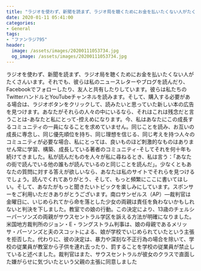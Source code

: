 ```yaml
---
title: "ラジオを使わず、新聞を読まず、ラジオ局を聴くためにお金を払いたくない人がたくさんいます。"
date: 2020-01-11 05:41:00
categories:
- General
tags:
- "ファンラジ795"
header:
  image: /assets/images/20200111053734.jpg
  og_image: /assets/images/20200111053734.jpg
---
```


ラジオを使わず、新聞を読まず、ラジオ局を聴くためにお金を払いたくない人がたくさんいます。それでも、彼らは私のニュースレターやブログを読んだり、Facebookでフォローしたり、友人と共有したりしています。彼らは私たちのTwitterハンドルとYouTubeチャンネルを読みます。そして、購入する必要がある場合は、ラジオボタンをクリックして、読みたいと思っていた新しい本の広告を見つけます。あなたがそれらの人々の中にいるなら、それはこれは残念だと言うことは-あなたと私にとって-控えめになります。今、私はあなたにこの成長するコミュニティの一員になることを求めていません。同じことを読み、お互いの成長に専念し、同じ優先順位を持ち、同じ理想を信じる、同じ考えを持つ人々のコミュニティが必要な場合、私にとっては、良いものほど刺激的なものはありません常に学習、構築、成長している著者のコミュニティ-そしてそれを何十年も続けてきました。私が読んだものを人々が私に尋ねるとき、私は言う：「あなたの街で読んでいる他の誰もが読んでいるのと同じことを読んだ」。少なくともあなたの質問に対する答えが欲しいなら、あなたは私のサイトでそれらを見つけるでしょう。読んでくれてありがとう、そして、もっと頻繁にここに書いてほしい。そして、あなたがもっと聞きたいトピックを楽しみにしています。スポンサーをご利用いただきありがとうございます。南ロサンゼルス（AP）—裁判官は金曜日に、いじめられてから命を落とした少女の両親は責任を負わないかもしれないと判決を下しました。教室での娘の行動。この決定により、13歳のチェルシーパーソンズの両親がサウスセントラル学区を訴える方法が明確になりました。米国地方裁判所のジョン・E・ラングストラム判事は、娘の母親であるメリッサ・パーソンズと夫のスコットによる、娘が学校でいじめられていたという主張を拒否した。代わりに、彼の決定は、暴力や深刻な不正行為の場合を除いて、学校の従業員が教室から子供を連れ去ったり、罰することを学校の従業員が禁止していると述べました。裁判官はまた、サウスセントラルが彼女のクラスで直面した嫌がらせに気づいたという父親の主張に同意しました
